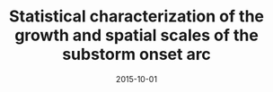 ---
title: "Statistical characterization of the growth and spatial scales of the substorm onset arc"
collection: publications
permalink: /publication/2015-10-01-Kalmoni
excerpt: ' '
date: 2015-10-01
venue: 'Journal of Geophysical Research: Space Physics'
paperurl: 'https://doi.org/10.1002/2015JA021470'
citation: 'Kalmoni, N. M. E., Rae, I. J., Watt, C. E. J., Murphy, K. R., Forsyth, C., &amp; Owen, C. J. (2015). Statistical characterization of the growth and spatial scales of the substorm onset arc. Journal of Geophysical Research: Space Physics, 120(10), 8503-8516.'
---